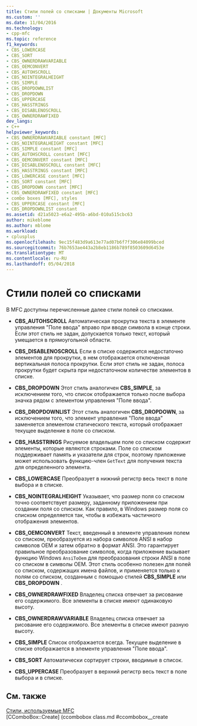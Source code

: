 ```yaml
---
title: Стили полей со списками | Документы Microsoft
ms.custom: ''
ms.date: 11/04/2016
ms.technology:
- cpp-mfc
ms.topic: reference
f1_keywords:
- CBS_LOWERCASE
- CBS_SORT
- CBS_OWNERDRAWVARIABLE
- CBS_OEMCONVERT
- CBS_AUTOHSCROLL
- CBS_NOINTEGRALHEIGHT
- CBS_SIMPLE
- CBS_DROPDOWNLIST
- CBS_DROPDOWN
- CBS_UPPERCASE
- CBS_HASSTRINGS
- CBS_DISABLENOSCROLL
- CBS_OWNERDRAWFIXED
dev_langs:
- C++
helpviewer_keywords:
- CBS_OWNERDRAWVARIABLE constant [MFC]
- CBS_NOINTEGRALHEIGHT constant [MFC]
- CBS_SIMPLE constant [MFC]
- CBS_AUTOHSCROLL constant [MFC]
- CBS_OEMCONVERT constant [MFC]
- CBS_DISABLENOSCROLL constant [MFC]
- CBS_HASSTRINGS constant [MFC]
- CBS_LOWERCASE constant [MFC]
- CBS_SORT constant [MFC]
- CBS_DROPDOWN constant [MFC]
- CBS_OWNERDRAWFIXED constant [MFC]
- combo boxes [MFC], styles
- CBS_UPPERCASE constant [MFC]
- CBS_DROPDOWNLIST constant
ms.assetid: d21a5023-e6a2-495b-a6bd-010a515cbc63
author: mikeblome
ms.author: mblome
ms.workload:
- cplusplus
ms.openlocfilehash: 9ec15f483d9a613e77ad07b6f7f306e84099bced
ms.sourcegitcommit: 76b7653ae443a2b8eb1186b789f8503609d6453e
ms.translationtype: MT
ms.contentlocale: ru-RU
ms.lasthandoff: 05/04/2018
---
```

# <a name="combo-box-styles"></a>Стили полей со списками
В MFC доступны перечисленные далее стили полей со списками.  
  
-   **CBS_AUTOHSCROLL** Автоматическая прокрутка текста в элементе управления "Поле ввода" вправо при вводе символа в конце строки. Если этот стиль не задан, допускается только текст, который умещается в прямоугольной области.  
  
-   **CBS_DISABLENOSCROLL** Если в списке содержится недостаточно элементов для прокрутки, в нем отображается отключенная вертикальная полоса прокрутки. Если этот стиль не задан, полоса прокрутки будет скрыта при недостаточном количестве элементов в списке.  
  
-   **CBS_DROPDOWN** Этот стиль аналогичен **CBS_SIMPLE**, за исключением того, что список отображается только после выбора значка рядом с элементом управления "Поле ввода".  
  
-   **CBS_DROPDOWNLIST** Этот стиль аналогичен **CBS_DROPDOWN**, за исключением того, что элемент управления "Поле ввода" заменяется элементом статического текста, который отображает текущее выделение в поле со списком.  
  
-   **CBS_HASSTRINGS** Рисуемое владельцем поле со списком содержит элементы, которые являются строками. Поле со списком поддерживает память и указатели для строк, поэтому приложение может использовать функцию-член `GetText` для получения текста для определенного элемента.  
  
-   **CBS_LOWERCASE** Преобразует в нижний регистр весь текст в поле выбора и в списке.  
  
-   **CBS_NOINTEGRALHEIGHT** Указывает, что размер поля со списком точно соответствует размеру, заданному приложением при создании поля со списком. Как правило, в Windows размер поля со списком определяется так, чтобы в избежать частичного отображения элементов.  
  
-   **CBS_OEMCONVERT** Текст, введенный в элементе управления полем со списком, преобразуется из набора символов ANSI в набор символов OEM и затем обратно в формат ANSI. Это гарантирует правильное преобразование символов, когда приложение вызывает функцию Windows `AnsiToOem` для преобразования строки ANSI в поле со списком в символы OEM. Этот стиль особенно полезен для полей со списком, содержащих имена файлов, и применяется только к полям со списком, созданным с помощью стилей **CBS_SIMPLE** или **CBS_DROPDOWN** .  
  
-   **CBS_OWNERDRAWFIXED** Владелец списка отвечает за рисование его содержимого. Все элементы в списке имеют одинаковую высоту.  
  
-   **CBS_OWNERDRAWVARIABLE** Владелец списка отвечает за рисование его содержимого. Все элементы в списке имеют разную высоту.  
  
-   **CBS_SIMPLE** Список отображается всегда. Текущее выделение в списке отображается в элементе управления "Поле ввода".  
  
-   **CBS_SORT** Автоматически сортирует строки, вводимые в список.  
  
-   **CBS_UPPERCASE** Преобразует в верхний регистр весь текст в поле выбора и в списке.  
  
## <a name="see-also"></a>См. также  
 [Стили, используемые MFC](../../mfc/reference/styles-used-by-mfc.md)   
 [CComboBox::Create] (ccombobox class.md #ccombobox__create   



